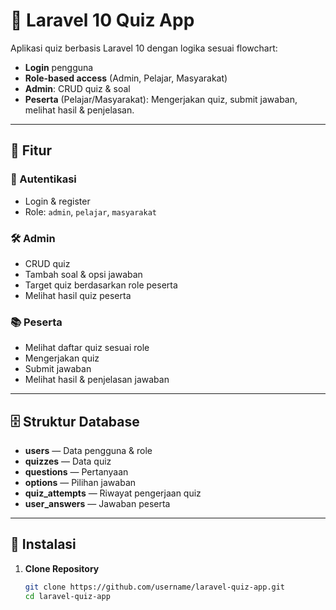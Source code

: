 # 🎯 Laravel 10 Quiz App

Aplikasi quiz berbasis Laravel 10 dengan logika sesuai flowchart:
- **Login** pengguna
- **Role-based access** (Admin, Pelajar, Masyarakat)
- **Admin**: CRUD quiz & soal
- **Peserta** (Pelajar/Masyarakat): Mengerjakan quiz, submit jawaban, melihat hasil & penjelasan.

---

## 🚀 Fitur

### 👤 Autentikasi
- Login & register
- Role: `admin`, `pelajar`, `masyarakat`

### 🛠 Admin
- CRUD quiz
- Tambah soal & opsi jawaban
- Target quiz berdasarkan role peserta
- Melihat hasil quiz peserta

### 📚 Peserta
- Melihat daftar quiz sesuai role
- Mengerjakan quiz
- Submit jawaban
- Melihat hasil & penjelasan jawaban

---

## 🗄 Struktur Database

- **users** — Data pengguna & role
- **quizzes** — Data quiz
- **questions** — Pertanyaan
- **options** — Pilihan jawaban
- **quiz_attempts** — Riwayat pengerjaan quiz
- **user_answers** — Jawaban peserta

---

## 📂 Instalasi

1. **Clone Repository**
   ```bash
   git clone https://github.com/username/laravel-quiz-app.git
   cd laravel-quiz-app
